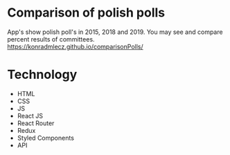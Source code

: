 # Comparison of polish polls

App's show polish poll's in 2015, 2018 and 2019. You may see and compare percent results of committees.
https://konradmlecz.github.io/comparisonPolls/

# Technology

- HTML
- CSS
- JS
- React JS
- React Router
- Redux
- Styled Components
- API
